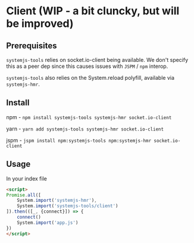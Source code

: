 # Client (WIP - a bit cluncky, but will be improved)
## Prerequisites

`systemjs-tools` relies on socket.io-client being available. We don't specify this as a peer dep since this causes issues with `JSPM` / `npm` interop.

`systemjs-tools` also relies on the System.reload polyfill, available via `systemjs-hmr`.

## Install
npm - `npm install systemjs-tools systemjs-hmr socket.io-client`

yarn - `yarn add systemjs-tools systemjs-hmr socket.io-client`

jspm - `jspm install npm:systemjs-tools npm:systemjs-hmr socket.io-client`

## Usage

In your index file
```html
<script>
Promise.all([
    System.import('systemjs-hmr'),
    System.import('systemjs-tools/client')
]).then(([_, {connect}]) => {
    connect()
    System.import('app.js')
})
</script>
```
